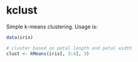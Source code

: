 # kclust

Simple k-means clustering. Usage is:

```R
data(iris)

# cluster based on petal length and petal width
clust <- kMeans(iris[, 3:4], 3)
```
